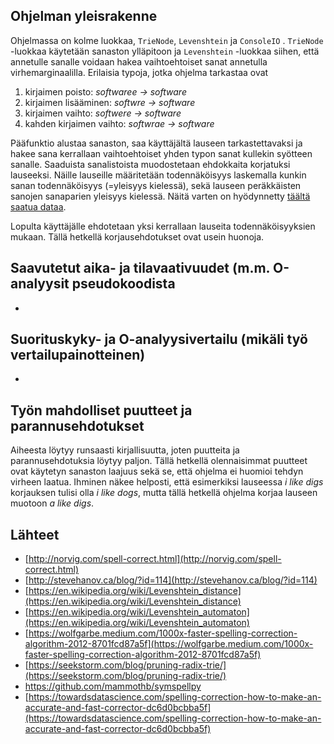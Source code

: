 ## Ohjelman yleisrakenne
Ohjelmassa on kolme luokkaa, `TrieNode`, `Levenshtein` ja `ConsoleIO` . `TrieNode` -luokkaa käytetään sanaston ylläpitoon ja `Levenshtein` -luokkaa siihen, että annetulle sanalle voidaan hakea vaihtoehtoiset sanat annetulla virhemarginaalilla. Erilaisia typoja, jotka ohjelma tarkastaa ovat
1. kirjaimen poisto: _softwaree -> software_
2. kirjaimen lisääminen: _softwre -> software_
3. kirjaimen vaihto: _softwere -> software_
4. kahden kirjaimen vaihto: _softwrae -> software_

Pääfunktio alustaa sanaston, saa käyttäjältä lauseen tarkastettavaksi ja hakee sana kerrallaan vaihtoehtoiset yhden typon sanat kullekin syötteen sanalle. Saaduista sanalistoista muodostetaan ehdokkaita korjatuksi lauseeksi. Näille lauseille määritetään todennäköisyys laskemalla kunkin sanan todennäköisyys (=yleisyys kielessä), sekä lauseen peräkkäisten sanojen sanaparien yleisyys kielessä. Näitä varten on hyödynnetty [täältä saatua dataa](https://github.com/mammothb/symspellpy).

Lopulta käyttäjälle ehdotetaan yksi kerrallaan lauseita todennäköisyyksien mukaan. Tällä hetkellä korjausehdotukset ovat usein huonoja.

## Saavutetut aika- ja tilavaativuudet (m.m. O-analyysit pseudokoodista
-

## Suorituskyky- ja O-analyysivertailu (mikäli työ vertailupainotteinen)
-

## Työn mahdolliset puutteet ja parannusehdotukset
Aiheesta löytyy runsaasti kirjallisuutta, joten puutteita ja parannusehdotuksia löytyy paljon. Tällä hetkellä olennaisimmat puutteet ovat käytetyn sanaston laajuus sekä se, että ohjelma ei huomioi tehdyn virheen laatua. Ihminen näkee helposti, että esimerkiksi lauseessa _i like digs_ korjauksen tulisi olla _i like dogs_, mutta tällä hetkellä ohjelma korjaa lauseen muotoon _a like digs_. 

## Lähteet
- [http://norvig.com/spell-correct.html](http://norvig.com/spell-correct.html)
- [http://stevehanov.ca/blog/?id=114](http://stevehanov.ca/blog/?id=114)
- [https://en.wikipedia.org/wiki/Levenshtein_distance](https://en.wikipedia.org/wiki/Levenshtein_distance)
- [https://en.wikipedia.org/wiki/Levenshtein_automaton](https://en.wikipedia.org/wiki/Levenshtein_automaton)
- [https://wolfgarbe.medium.com/1000x-faster-spelling-correction-algorithm-2012-8701fcd87a5f](https://wolfgarbe.medium.com/1000x-faster-spelling-correction-algorithm-2012-8701fcd87a5f)
- [https://seekstorm.com/blog/pruning-radix-trie/](https://seekstorm.com/blog/pruning-radix-trie/)
- https://github.com/mammothb/symspellpy
- [https://towardsdatascience.com/spelling-correction-how-to-make-an-accurate-and-fast-corrector-dc6d0bcbba5f](https://towardsdatascience.com/spelling-correction-how-to-make-an-accurate-and-fast-corrector-dc6d0bcbba5f)

